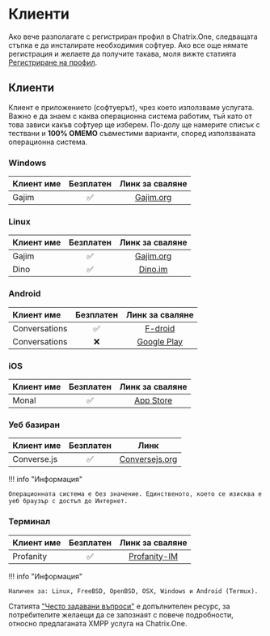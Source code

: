 # Клиенти

Ако вече разполагате с регистриран профил в Chatrix.One, следващата стъпка е да инсталирате необходимия софтуер. Ако все още нямате регистрация и желаете да получите такава, моля вижте статията [Регистриране на профил](https://blog.chatrix.one/posts/registrations/).

## Клиенти


Клиент е приложението (софтуерът), чрез което използваме услугата. Важно е да знаем с каква операционна система работим, тъй като от това зависи какъв софтуер ще изберем. По-долу ще намерите списък с тествани и **100% OMEMO** съвместими варианти, според използваната операционна система.

### Windows

| Клиент име           |Безплатен  |Линк за сваляне                               |
|:---------------------|:---------:|:--------------------------------------------:|
|Gajim                 |✅         | [Gajim.org](https://gajim.org/download)      |

### Linux

| Клиент име           |Безплатен  |Линк за сваляне                               |
|:---------------------|:---------:|:--------------------------------------------:|
|Gajim                 |✅         | [Gajim.org](https://gajim.org/download)      |
|Dino                  |✅         | [Dino.im](https://dino.im/#download)         |

### Android

| Клиент име           |Безплатен  |Линк за сваляне                                                                      |
|:---------------------|:---------:|:-----------------------------------------------------------------------------------:|
|Conversations         |✅         | [F-droid](https://f-droid.org/packages/eu.siacs.conversations/)                     |
|Conversations         |❌         | [Google Play](https://play.google.com/store/apps/details?id=eu.siacs.conversations) |

### iOS

| Клиент име           |Безплатен  |Линк за сваляне                                                         |
|:---------------------|:---------:|:----------------------------------------------------------------------:|
|Monal                 |✅         | [App Store](https://apps.apple.com/us/app/monal-xmpp-chat/id317711500) |

### Уеб базиран

| Клиент име           |Безплатен  |Линк                                                      |
|:---------------------|:---------:|:--------------------------------------------------------:|
|Converse.js           |✅         | [Conversejs.org](https://conversejs.org/fullscreen.html) |

!!! info "Информация"

    Операционната система е без значение. Единственото, което се изисква е уеб браузър с достъп до Интернет.


### Терминал


| Клиент име           |Безплатен  |Линк за сваляне                                  |
|:---------------------|:---------:|:-----------------------------------------------:|
|Profanity             |✅         | [Profanity-IM](https://profanity-im.github.io/) |

!!! info "Информация"

    Наличен за: Linux, FreeBSD, OpenBSD, OSX, Windows и Android (Termux).

Статията ["Често задавани въпроси"](https://blog.chatrix.one/posts/faq/) е допълнителен ресурс, за потребителите желаещи да се запознаят с повече подробности, относно предлаганата XMPP услуга на Chatrix.One.

